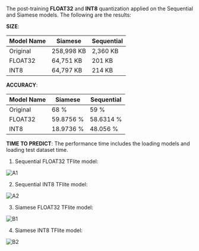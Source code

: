 The post-training **FLOAT32** and **INT8** quantization applied on the Sequential and Siamese models. The following are the results:


**SIZE**:

| Model Name | Siamese | Sequential |
| ------ | ------ | ------ |
| Original | 258,998 KB| 2,360 KB|
| FLOAT32 |  64,751 KB| 201 KB |
| INT8    |  64,797 KB|  214 KB |

**ACCURACY**:

| Model Name | Siamese | Sequential |
| ------ | ------ | ------ |
| Original | 68 % | 59 %  |
| FLOAT32 |  59.8756 %| 58.6314 % |
| INT8    |  18.9736 %|  48.056 %|

**TIME TO PREDICT**:
The performance time includes the loading models and loading test dataset time. 

1. Sequential FLOAT32 TFlite model:

![A1](/uploads/3cdbed0a2db006390dec632a7e865202/A1.PNG)

2. Sequential INT8 TFlite model:

![A2](/uploads/f865c01288d26fc22be6c8d01d81fa8f/A2.PNG)

3. Siamese FLOAT32 TFlite model:

![B1](/uploads/4beec86241f262c8159af661f459eee6/B1.PNG)

4. Siamese INT8 TFlite model:

![B2](/uploads/d4dfee2eb1640bb92ebfedc93a2b83ff/B2.PNG)